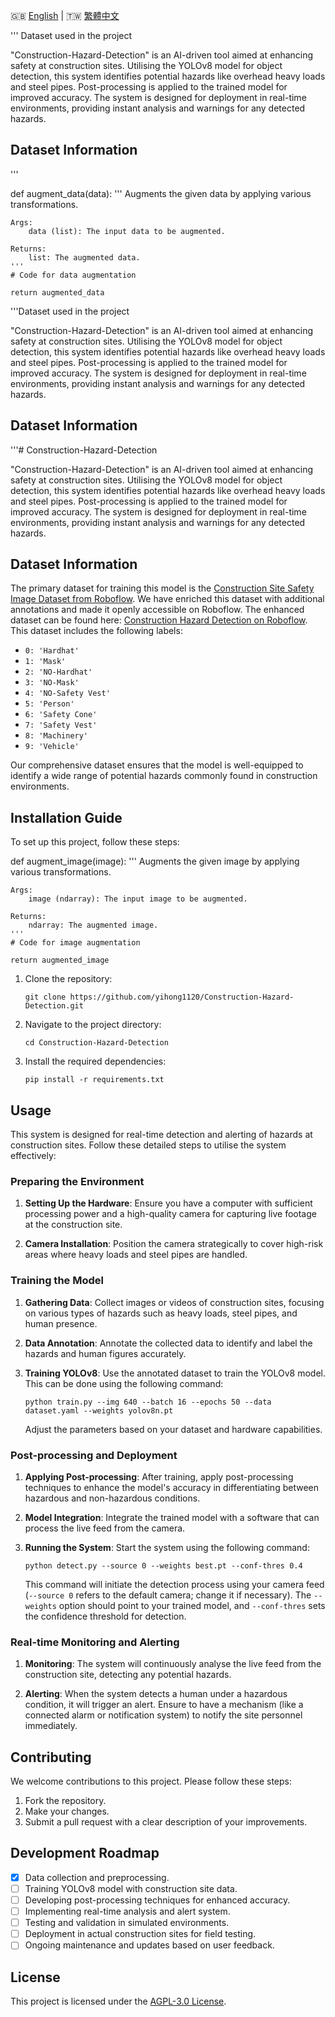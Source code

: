 🇬🇧 [English](./README.md) | 🇹🇼 [繁體中文](./README-zh-tw.md)

'''
Dataset used in the project

"Construction-Hazard-Detection" is an AI-driven tool aimed at enhancing safety at construction sites. Utilising the YOLOv8 model for object detection, this system identifies potential hazards like overhead heavy loads and steel pipes. Post-processing is applied to the trained model for improved accuracy. The system is designed for deployment in real-time environments, providing instant analysis and warnings for any detected hazards.

## Dataset Information
'''

def augment_data(data):
    '''
    Augments the given data by applying various transformations.
    
    Args:
        data (list): The input data to be augmented.
        
    Returns:
        list: The augmented data.
    '''
    # Code for data augmentation
    
    return augmented_data
'''Dataset used in the project

"Construction-Hazard-Detection" is an AI-driven tool aimed at enhancing safety at construction sites. Utilising the YOLOv8 model for object detection, this system identifies potential hazards like overhead heavy loads and steel pipes. Post-processing is applied to the trained model for improved accuracy. The system is designed for deployment in real-time environments, providing instant analysis and warnings for any detected hazards.

## Dataset Information
'''# Construction-Hazard-Detection

"Construction-Hazard-Detection" is an AI-driven tool aimed at enhancing safety at construction sites. Utilising the YOLOv8 model for object detection, this system identifies potential hazards like overhead heavy loads and steel pipes. Post-processing is applied to the trained model for improved accuracy. The system is designed for deployment in real-time environments, providing instant analysis and warnings for any detected hazards.

## Dataset Information
The primary dataset for training this model is the [Construction Site Safety Image Dataset from Roboflow](https://www.kaggle.com/datasets/snehilsanyal/construction-site-safety-image-dataset-roboflow/data). We have enriched this dataset with additional annotations and made it openly accessible on Roboflow. The enhanced dataset can be found here: [Construction Hazard Detection on Roboflow](https://universe.roboflow.com/side-projects/construction-hazard-detection). This dataset includes the following labels:

- `0: 'Hardhat'`
- `1: 'Mask'`
- `2: 'NO-Hardhat'`
- `3: 'NO-Mask'`
- `4: 'NO-Safety Vest'`
- `5: 'Person'`
- `6: 'Safety Cone'`
- `7: 'Safety Vest'`
- `8: 'Machinery'`
- `9: 'Vehicle'`

Our comprehensive dataset ensures that the model is well-equipped to identify a wide range of potential hazards commonly found in construction environments.

## Installation Guide
To set up this project, follow these steps:

def augment_image(image):
    '''
    Augments the given image by applying various transformations.
    
    Args:
        image (ndarray): The input image to be augmented.
        
    Returns:
        ndarray: The augmented image.
    '''
    # Code for image augmentation
    
    return augmented_image
1. Clone the repository:
   ```
   git clone https://github.com/yihong1120/Construction-Hazard-Detection.git
   ```
2. Navigate to the project directory:
   ```
   cd Construction-Hazard-Detection
   ```
3. Install the required dependencies:
   ```
   pip install -r requirements.txt
   ```

## Usage

This system is designed for real-time detection and alerting of hazards at construction sites. Follow these detailed steps to utilise the system effectively:

### Preparing the Environment
1. **Setting Up the Hardware**: Ensure you have a computer with sufficient processing power and a high-quality camera for capturing live footage at the construction site.

2. **Camera Installation**: Position the camera strategically to cover high-risk areas where heavy loads and steel pipes are handled.

### Training the Model
1. **Gathering Data**: Collect images or videos of construction sites, focusing on various types of hazards such as heavy loads, steel pipes, and human presence.

2. **Data Annotation**: Annotate the collected data to identify and label the hazards and human figures accurately.

3. **Training YOLOv8**: Use the annotated dataset to train the YOLOv8 model. This can be done using the following command:
   ```
   python train.py --img 640 --batch 16 --epochs 50 --data dataset.yaml --weights yolov8n.pt
   ```
   Adjust the parameters based on your dataset and hardware capabilities.

### Post-processing and Deployment
1. **Applying Post-processing**: After training, apply post-processing techniques to enhance the model's accuracy in differentiating between hazardous and non-hazardous conditions.

2. **Model Integration**: Integrate the trained model with a software that can process the live feed from the camera.

3. **Running the System**: Start the system using the following command:
   ```
   python detect.py --source 0 --weights best.pt --conf-thres 0.4
   ```
   This command will initiate the detection process using your camera feed (`--source 0` refers to the default camera; change it if necessary). The `--weights` option should point to your trained model, and `--conf-thres` sets the confidence threshold for detection.

### Real-time Monitoring and Alerting
1. **Monitoring**: The system will continuously analyse the live feed from the construction site, detecting any potential hazards.

2. **Alerting**: When the system detects a human under a hazardous condition, it will trigger an alert. Ensure to have a mechanism (like a connected alarm or notification system) to notify the site personnel immediately.

## Contributing
We welcome contributions to this project. Please follow these steps:
1. Fork the repository.
2. Make your changes.
3. Submit a pull request with a clear description of your improvements.

## Development Roadmap
- [x] Data collection and preprocessing.
- [ ] Training YOLOv8 model with construction site data.
- [ ] Developing post-processing techniques for enhanced accuracy.
- [ ] Implementing real-time analysis and alert system.
- [ ] Testing and validation in simulated environments.
- [ ] Deployment in actual construction sites for field testing.
- [ ] Ongoing maintenance and updates based on user feedback.

## License
This project is licensed under the [AGPL-3.0 License](LICENSE.md).
